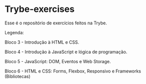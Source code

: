 # Trybe-exercises

Esse é o repositório de exercícios feitos na Trybe.

Legenda:

Bloco 3 - Introdução à HTML e CSS.

Bloco 4 - Introdução à JavaScript e lógica de programação.

Bloco 5 - JavaScript: DOM, Eventos e Web Storage.

Bloco 6 - HTML e CSS: Forms, Flexbox, Responsivo e Frameworks (Bibliotecas)
